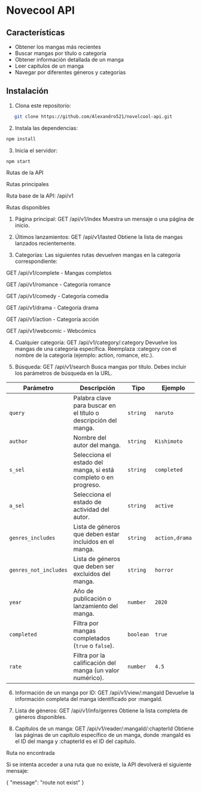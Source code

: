 
# Novecool API


## Características

- Obtener los mangas más recientes
- Buscar mangas por título o categoría
- Obtener información detallada de un manga
- Leer capítulos de un manga
- Navegar por diferentes géneros y categorías

## Instalación

1. Clona este repositorio:
```bash
   git clone https://github.com/Alexandro521/novelcool-api.git
```
2. Instala las dependencias:

```bash
npm install
```

3. Inicia el servidor:
```bash
npm start
```


Rutas de la API

Rutas principales

Ruta base de la API: /api/v1


Rutas disponibles

1. Página principal:
GET /api/v1/index
Muestra un mensaje o una página de inicio.


2. Últimos lanzamientos:
GET /api/v1/lasted
Obtiene la lista de mangas lanzados recientemente.


3. Categorías:
Las siguientes rutas devuelven mangas en la categoría correspondiente:

GET /api/v1/complete - Mangas completos

GET /api/v1/romance - Categoría romance

GET /api/v1/comedy - Categoría comedia

GET /api/v1/drama - Categoría drama

GET /api/v1/action - Categoría acción

GET /api/v1/webcomic - Webcómics



4. Cualquier categoría:
GET /api/v1/category/:category
Devuelve los mangas de una categoría específica. Reemplaza :category con el nombre de la categoría (ejemplo: action, romance, etc.).


5. Búsqueda:
GET /api/v1/search
Busca mangas por título. Debes incluir los parámetros de búsqueda en la URL.

| Parámetro             | Descripción                                                    | Tipo      | Ejemplo                                             |
|-----------------------|----------------------------------------------------------------|-----------|-----------------------------------------------------|
| `query`               | Palabra clave para buscar en el título o descripción del manga.| `string`  | `naruto`                                            |
| `author`              | Nombre del autor del manga.                                    | `string`  | `Kishimoto`                                         |
| `s_sel`               | Selecciona el estado del manga, si está completo o en progreso.| `string`  | `completed`                                         |
| `a_sel`               | Selecciona el estado de actividad del autor.                   | `string`  | `active`                                            |
| `genres_includes`     | Lista de géneros que deben estar incluidos en el manga.        | `string`  | `action,drama`                                      |
| `genres_not_includes` | Lista de géneros que deben ser excluidos del manga.            | `string`  | `horror`                                            |
| `year`                | Año de publicación o lanzamiento del manga.                    | `number`  | `2020`                                              |
| `completed`           | Filtra por mangas completados (`true` o `false`).              | `boolean` | `true`                                              |
| `rate`                | Filtra por la calificación del manga (un valor numérico).      | `number`  | `4.5`                                               |


6. Información de un manga por ID:
GET /api/v1/view/:mangaId
Devuelve la información completa del manga identificado por :mangaId.


7. Lista de géneros:
GET /api/v1/info/genres
Obtiene la lista completa de géneros disponibles.


8. Capítulos de un manga:
GET /api/v1/reader/:mangaId/:chapterId
Obtiene las páginas de un capítulo específico de un manga, donde :mangaId es el ID del manga y :chapterId es el ID del capítulo.



Ruta no encontrada

Si se intenta acceder a una ruta que no existe, la API devolverá el siguiente mensaje:

{
    "message": "route not exist"
}


